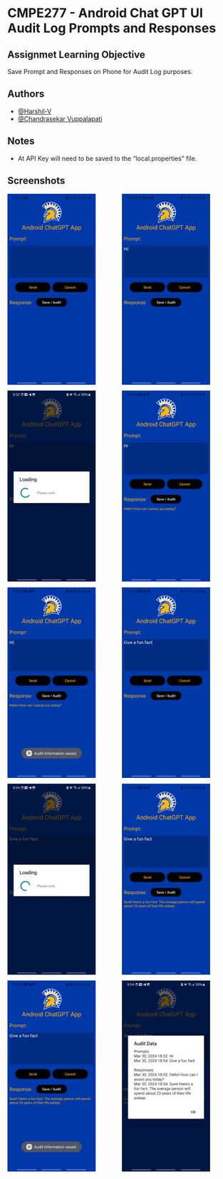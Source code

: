 # CMPE277 - Android Chat GPT UI Audit Log Prompts and Responses
## Assignmet Learning Objective

Save Prompt and Responses on Phone for Audit Log purposes.

## Authors

- [@Harshil-V](https://github.com/Harshil-V/)
- [@Chandrasekar Vuppalapati](chandrasekar.vuppalapati@sjsu.edu)

## Notes

- At API Key will need to be saved to the “local.properties” file.

## Screenshots

<div style="display: grid; grid-template-columns: repeat(2, 1fr); gap: 10px">
  <div>
    <img src="./images/1.jpg" style="width: 80%;">
  </div>
  <div>
    <img src="./images/2.jpg" style="width: 80%;">
  </div>
  <div>
    <img src="./images/3.jpg" style="width:80%;">
  </div>
  <div>
    <img src="./images/4.jpg" style="width: 80%;">
  </div>
   <div>
    <img src="./images/5.jpg" style="width: 80%;">
  </div>
  <div>
    <img src="./images/6.jpg" style="width: 80%;">
  </div>
  <div>
    <img src="./images/7.jpg" style="width: 80%;">
  </div>
  <div>
    <img src="./images/8.jpg" style="width: 80%;">
  </div>
  <div>
    <img src="./images/9.jpg" style="width: 80%;">
  </div>
  <div>
    <img src="./images/10.jpg" style="width: 80%;">
  </div>
</div>

